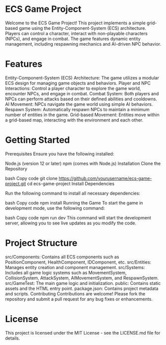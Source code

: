 # ECS Game Project
Welcome to the ECS Game Project! This project implements a simple grid-based game using the Entity-Component-System (ECS) architecture. Players can control a character, interact with non-playable characters (NPCs), and engage in combat. The game features dynamic entity management, including respawning mechanics and AI-driven NPC behavior.

# Features
Entity-Component-System (ECS) Architecture: The game utilizes a modular ECS design for managing game objects and behaviors.
Player and NPC Interactions: Control a player character to explore the game world, encounter NPCs, and engage in combat.
Combat System: Both players and NPCs can perform attacks based on their defined abilities and cooldowns.
AI Movement: NPCs navigate the game world using simple AI behaviors.
Respawn System: Automatically respawn NPCs to maintain a minimum number of entities in the game.
Grid-based Movement: Entities move within a grid-based map, interacting with the environment and each other.

# Getting Started
Prerequisites
Ensure you have the following installed:

Node.js (version 12 or later)
npm (comes with Node.js)
Installation
Clone the Repository

bash
Copy code
git clone https://github.com/yourusername/ecs-game-project.git
cd ecs-game-project
Install Dependencies

Run the following command to install all necessary dependencies:

bash
Copy code
npm install
Running the Game
To start the game in development mode, use the following command:

bash
Copy code
npm run dev
This command will start the development server, allowing you to see live updates as you modify the code.

# Project Structure
src/Components: Contains all ECS components such as PositionComponent, HealthComponent, IDComponent, etc.
src/Entities: Manages entity creation and component management.
src/Systems: Includes all game logic systems such as MovementSystem, CollisionSystem, AttackSystem, AIMovementSystem, and RespawnSystem.
src/GameTest: The main game logic and initialization.
public: Contains static assets and the HTML entry point.
package.json: Contains project metadata and scripts.
Contributing
Contributions are welcome! Please fork the repository and submit a pull request for any bug fixes or enhancements.

# License
This project is licensed under the MIT License - see the LICENSE.md file for details.

